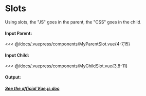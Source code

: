 # Slots

Using slots, the "JS" goes in the parent, the "CSS" goes in the child.

#### Input Parent:

<<< @/docs/.vuepress/components/MyParentSlot.vue{4-7,15}

#### Input Child:

<<< @/docs/.vuepress/components/MyChildSlot.vue{3,8-11}

#### Output:

<MyParentSlot />

##### [See the official Vue.js doc](https://vuejs.org/v2/guide/components.html#Content-Distribution-with-Slots)
